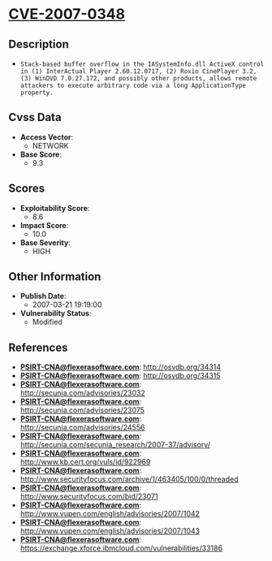 
# [CVE-2007-0348](https://cve.mitre.org/cgi-bin/cvename.cgi?name=CVE-2007-0348)

## Description

- `Stack-based buffer overflow in the IASystemInfo.dll ActiveX control in (1) InterActual Player 2.60.12.0717, (2) Roxio CinePlayer 3.2, (3) WinDVD 7.0.27.172, and possibly other products, allows remote attackers to execute arbitrary code via a long ApplicationType property.`

## Cvss Data

- **Access Vector**:
  - NETWORK
- **Base Score**:
  - 9.3

## Scores

- **Exploitability Score**:
  - 8.6
- **Impact Score**:
  - 10.0
- **Base Severity**:
  - HIGH

## Other Information

- **Publish Date**:
  - 2007-03-21 19:19:00
- **Vulnerability Status**:
  - Modified

## References

- **PSIRT-CNA@flexerasoftware.com**: http://osvdb.org/34314
- **PSIRT-CNA@flexerasoftware.com**: http://osvdb.org/34315
- **PSIRT-CNA@flexerasoftware.com**: http://secunia.com/advisories/23032
- **PSIRT-CNA@flexerasoftware.com**: http://secunia.com/advisories/23075
- **PSIRT-CNA@flexerasoftware.com**: http://secunia.com/advisories/24556
- **PSIRT-CNA@flexerasoftware.com**: http://secunia.com/secunia_research/2007-37/advisory/
- **PSIRT-CNA@flexerasoftware.com**: http://www.kb.cert.org/vuls/id/922969
- **PSIRT-CNA@flexerasoftware.com**: http://www.securityfocus.com/archive/1/463405/100/0/threaded
- **PSIRT-CNA@flexerasoftware.com**: http://www.securityfocus.com/bid/23071
- **PSIRT-CNA@flexerasoftware.com**: http://www.vupen.com/english/advisories/2007/1042
- **PSIRT-CNA@flexerasoftware.com**: http://www.vupen.com/english/advisories/2007/1043
- **PSIRT-CNA@flexerasoftware.com**: https://exchange.xforce.ibmcloud.com/vulnerabilities/33186
